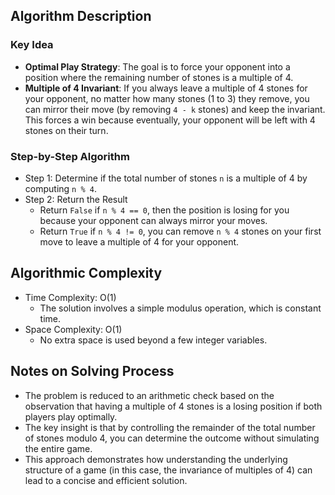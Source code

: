 ## Algorithm Description
### Key Idea
- **Optimal Play Strategy**: The goal is to force your opponent into a position where the remaining number of stones is a multiple of 4.
- **Multiple of 4 Invariant**: If you always leave a multiple of 4 stones for your opponent, no matter how many stones (1 to 3) they remove, you can mirror their move (by removing ```4 - k``` stones) and keep the invariant. This forces a win because eventually, your opponent will be left with 4 stones on their turn.

### Step-by-Step Algorithm
- Step 1: Determine if the total number of stones ```n``` is a multiple of 4 by computing ```n % 4```.
- Step 2: Return the Result
  - Return ```False``` if ```n % 4 == 0```, then the position is losing for you because your opponent can always mirror your moves.
  - Return ```True``` if ```n % 4 != 0```, you can remove ```n % 4``` stones on your first move to leave a multiple of 4 for your opponent.

## Algorithmic Complexity
- Time Complexity: O(1)
  - The solution involves a simple modulus operation, which is constant time.
- Space Complexity: O(1)
  - No extra space is used beyond a few integer variables.

## Notes on Solving Process
- The problem is reduced to an arithmetic check based on the observation that having a multiple of 4 stones is a losing position if both players play optimally.
- The key insight is that by controlling the remainder of the total number of stones modulo 4, you can determine the outcome without simulating the entire game.
- This approach demonstrates how understanding the underlying structure of a game (in this case, the invariance of multiples of 4) can lead to a concise and efficient solution.